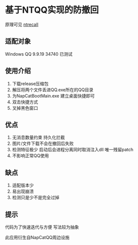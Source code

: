 # 基于NTQQ实现的防撤回

原理可见 [ntrecall](https://napneko.github.io/other/ntrecall)

## 适配对象
Windows QQ 9.9.19 34740 已测试

## 使用介绍

1. 下载release压缩包
2. 解压将两个文件丢进QQ.exe所在的QQ目录
3. 为NapCatBootMain.exe 建立桌面快捷即可
4. 双击快捷方式
5. 叉掉黑色窗口

## 优点
1. 无消息数量约束 持久化拦截
2. 图片/文件下载不会在撤回后失败
3. 检测特征极少 启动后会进程分离同时取消注入dll 唯一残留patch
4. 不影响正常QQ使用

## 缺点
1. 适配版本少
2. 易出现崩溃
3. 检测只是少不是完全过掉

## 提示
代码为了快速迭代与方便 写法较为抽象

此应用衍生自NapCatQQ周边设施